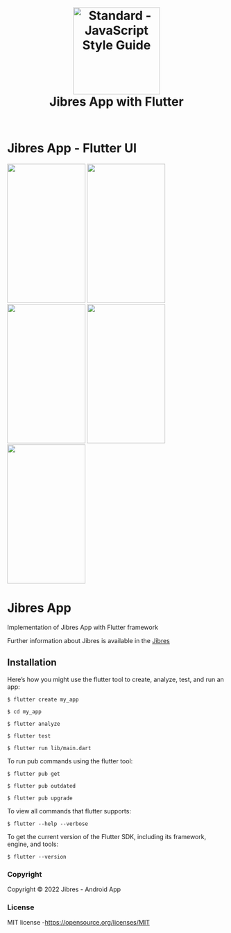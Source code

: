 <h1 align="center">
  <a href="https://standardjs.com"><img src="https://cdn.jibres.ir/logo/en/png/Jibres-Logo-en-safe-2048.png" alt="Standard - JavaScript Style Guide" width="200"></a>
  <br>
  Jibres App with Flutter
  <br>
  <br>
</h1>

# Jibres App - Flutter UI

<p float="center">
<!-- <img src= "https://user-images.githubusercontent.com/92257857/190849648-8ddde012-2e79-4ce7-9c4f-b7ae41c854bb.png" width="250" height="450">
<img src= "https://user-images.githubusercontent.com/92257857/190849652-8a87b50b-f121-41bb-8711-f43674415d95.png" width="250" height="450">
<img src= "https://user-images.githubusercontent.com/92257857/190849654-5e50fde3-c86d-4420-9173-f5922b30c017.png" width="250" height="450"> -->
<img src= "https://user-images.githubusercontent.com/92257857/190849778-13c5443d-ed6c-436a-8a03-c695804c6588.png" width="180" height="320">
<img src= "https://user-images.githubusercontent.com/92257857/190849781-23e23cdc-2b50-473f-a35a-bf3f7aa48b76.png" width="180" height="320">
<img src= "https://user-images.githubusercontent.com/92257857/190849784-977ff258-791d-4ce6-a92f-31f01da97b70.png" width="180" height="320">
<img src= "https://user-images.githubusercontent.com/92257857/190849661-0ea065d8-6922-438c-909f-051b3a9844c0.png" width="180" height="320">
<img src= "https://user-images.githubusercontent.com/92257857/190849664-baacdc72-cffb-41da-9353-ce6f20315a75.png" width="180" height="320">
</p>

# Jibres App

Implementation of Jibres App with Flutter framework

[Jibres]: <http://jibres.com>
Further information about Jibres is available in the [Jibres]

<!-- # Contributors

[HoseinGhasemizade]: <http://ghasemizade.com>
[HoseinGhasemizade] -->

## Installation

Here’s how you might use the flutter tool to create, analyze, test, and run an app:

`$ flutter create my_app`

`$ cd my_app`

`$ flutter analyze`

`$ flutter test`

`$ flutter run lib/main.dart`

To run pub commands using the flutter tool:

`$ flutter pub get`

`$ flutter pub outdated`

`$ flutter pub upgrade`

To view all commands that flutter supports:

`$ flutter --help --verbose`

To get the current version of the Flutter SDK, including its framework, engine, and tools:

`$ flutter --version`

### Copyright

Copyright © 2022 Jibres - Android App

### License

MIT license -<https://opensource.org/licenses/MIT>
